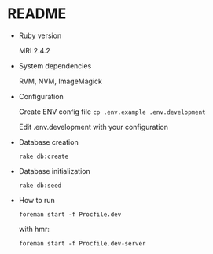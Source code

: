 # README

* Ruby version
  
  MRI 2.4.2

* System dependencies

  RVM, NVM, ImageMagick

* Configuration

  Create ENV config file `cp .env.example .env.development`

  Edit .env.development with your configuration

* Database creation

  `rake db:create`

* Database initialization

  `rake db:seed`

* How to run

  `foreman start -f Procfile.dev`

  with hmr:

  `foreman start -f Procfile.dev-server`
